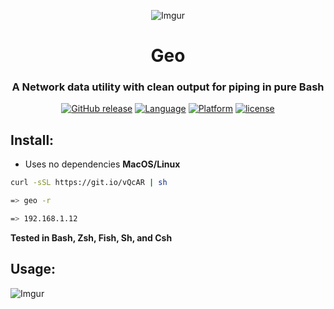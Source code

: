 <div align="center">

![Imgur](http://i.imgur.com/Jk3L3EO.png)

# Geo
### A Network data utility with clean output for piping in pure Bash

[![GitHub release](https://img.shields.io/github/release/jakewmeyer/Geo.svg)]()
[![Language](https://img.shields.io/badge/language-Bash-gray.svg)]()
[![Platform](https://img.shields.io/badge/platform-MacOS%20%2B%20Linux-blue.svg)]()
[![license](https://img.shields.io/github/license/mashape/apistatus.svg)]()

</div>

## Install:
* Uses no dependencies
**MacOS/Linux**
```bash
curl -sSL https://git.io/vQcAR | sh
```
```bash
=> geo -r

=> 192.168.1.12
```

**Tested in Bash, Zsh, Fish, Sh, and Csh**
## Usage:

![Imgur](http://i.imgur.com/mvCaCfy.png)
